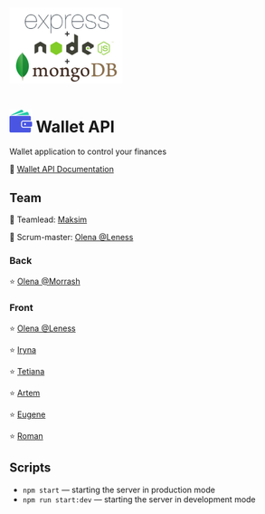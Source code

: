 # <img src="./node.jpg" width="200">

# ![Wallet](./wallet.png) Wallet API

Wallet application to control your finances

:wrench: [Wallet API Documentation](https://wallet-team-project.herokuapp.com/api/api-docs/)

## Team

:star2: Teamlead: [Maksim](https://github.com/MaksimLisovoi)

:star2: Scrum-master: [Olena @Leness](https://github.com/leness)

### Back

:star: [Olena @Morrash](https://github.com/ElenaKononenko)

### Front

:star: [Olena @Leness](https://github.com/leness)

:star: [Iryna](https://github.com/Iryna1320)

:star: [Tetiana](https://github.com/Tetiana-Lykhovei)

:star: [Artem](https://github.com/Matviienko-Artem)

:star: [Eugene](https://github.com/Eugene-36)

:star: [Roman](https://github.com/Roman-Y-K)

## Scripts

- `npm start` &mdash; starting the server in production mode
- `npm run start:dev` &mdash; starting the server in development mode
